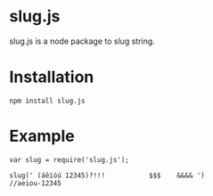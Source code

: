 # slug.js

slug.js is a node package to slug string.

# Installation
````
npm install slug.js
````

# Example
````
var slug = require('slug.js');

slug(' (áêíóú 12345)?!!!           $$$    &&&& ') 
//aeiou-12345
````